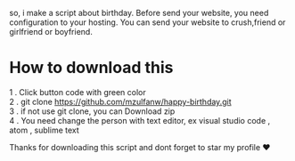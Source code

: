 

so, i make a script about birthday. Before send your website, you need configuration to your hosting.
You can send your website to crush,friend or girlfriend or boyfriend.

# How to download this
1 . Click button code with green color <br>
2 . git clone https://github.com/mzulfanw/happy-birthday.git <br>
3 . if not use git clone, you can Download zip <br>
4 . You need change the person with text editor, ex visual studio code , atom , sublime text <br>


Thanks for downloading this script and dont forget to star my profile &#10084;
